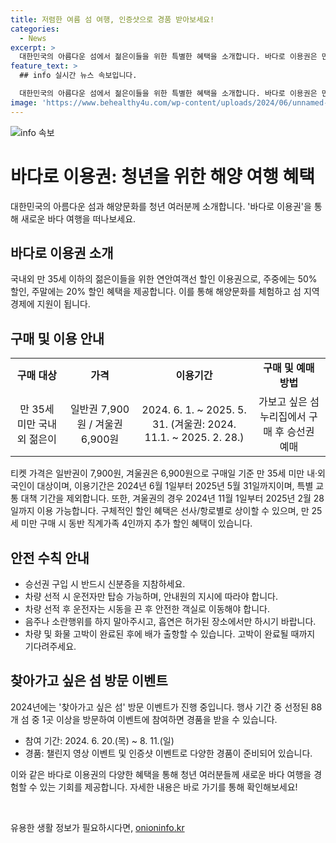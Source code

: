 ```yaml
---
title: 저렴한 여름 섬 여행, 인증샷으로 경품 받아보세요!
categories:
  - News
excerpt: >
  대한민국의 아름다운 섬에서 젊은이들을 위한 특별한 혜택을 소개합니다. 바다로 이용권은 만 35세 이하의 국내외 젊은이들을 위해 연안여객선 할인 이용권으로, 주중에 50%, 주말에 20% 할인 혜택이 주어지며, 겨울권은 특별기간도 제공됩니다. 또한, 이용 시 안전 수칙을 준수해야 하며, 2024 찾아가고 싶은 섬 방문 이벤트에도 참여할 수 있습니다. 자세한 내용은 공공누리에서 확인하세요! (출처: 정책브리핑 www.korea.kr) (150자)
feature_text: >
  ## info 실시간 뉴스 속보입니다.

  대한민국의 아름다운 섬에서 젊은이들을 위한 특별한 혜택을 소개합니다. 바다로 이용권은 만 35세 이하의 국내외 젊은이들을 위해 연안여객선 할인 이용권으로, 주중에 50%, 주말에 20% 할인 혜택이 주어지며, 겨울권은 특별기간도 제공됩니다. 또한, 이용 시 안전 수칙을 준수해야 하며, 2024 찾아가고 싶은 섬 방문 이벤트에도 참여할 수 있습니다. 자세한 내용은 공공누리에서 확인하세요! (출처: 정책브리핑 www.korea.kr) (150자)
image: 'https://www.behealthy4u.com/wp-content/uploads/2024/06/unnamed-file.png'
---
```


<p><img src="https://www.behealthy4u.com/wp-content/uploads/2024/06/unnamed-file.png" alt="info 속보" /></p>

<h1 data-ke-size="size26">바다로 이용권: 청년을 위한 해양 여행 혜택</h1>

<p data-ke-size="size16">대한민국의 아름다운 섬과 해양문화를 청년 여러분께 소개합니다. '바다로 이용권'을 통해 새로운 바다 여행을 떠나보세요.</p>

<h2 data-ke-size="size24">바다로 이용권 소개</h2>

<p data-ke-size="size16">국내외 만 35세 이하의 젊은이들을 위한 연안여객선 할인 이용권으로, 주중에는 50% 할인, 주말에는 20% 할인 혜택을 제공합니다. 이를 통해 해양문화를 체험하고 섬 지역 경제에 지원이 됩니다.</p>

<h2 data-ke-size="size24">구매 및 이용 안내</h2>

<table>
  <tr>
    <td style="text-align: center; height: 17px;"><b>구매 대상</b></td>
    <td style="text-align: center; height: 17px;"><b>가격</b></td>
    <td style="text-align: center; height: 17px;"><b>이용기간</b></td>
    <td style="text-align: center; height: 17px;"><b>구매 및 예매 방법</b></td>
  </tr>
  <tr>
    <td style="text-align: center; height: 17px;">만 35세 미만 국내외 젊은이</td>
    <td style="text-align: center; height: 17px;">일반권 7,900원 / 겨울권 6,900원</td>
    <td style="text-align: center; height: 17px;">2024. 6. 1. ~ 2025. 5. 31. (겨울권: 2024. 11.1. ~ 2025. 2. 28.)</td>
    <td style="text-align: center; height: 17px;">가보고 싶은 섬 누리집에서 구매 후 승선권 예매</td>
  </tr>
</table>

<p data-ke-size="size16">티켓 가격은 일반권이 7,900원, 겨울권은 6,900원으로 구매일 기준 만 35세 미만 내·외국인이 대상이며, 이용기간은 2024년 6월 1일부터 2025년 5월 31일까지이며, 특별 교통 대책 기간을 제외합니다. 또한, 겨울권의 경우 2024년 11월 1일부터 2025년 2월 28일까지 이용 가능합니다. 구체적인 할인 혜택은 선사/항로별로 상이할 수 있으며, 만 25세 미만 구매 시 동반 직계가족 4인까지 추가 할인 혜택이 있습니다.</p>

<h2 data-ke-size="size24">안전 수칙 안내</h2>

<ul>
  <li>승선권 구입 시 반드시 신분증을 지참하세요.</li>
  <li>차량 선적 시 운전자만 탑승 가능하며, 안내원의 지시에 따라야 합니다.</li>
  <li>차량 선적 후 운전자는 시동을 끈 후 안전한 객실로 이동해야 합니다.</li>
  <li>음주나 소란행위를 하지 말아주시고, 흡연은 허가된 장소에서만 하시기 바랍니다.</li>
  <li>차량 및 화물 고박이 완료된 후에 배가 출항할 수 있습니다. 고박이 완료될 때까지 기다려주세요.</li>
</ul>

<h2 data-ke-size="size24">찾아가고 싶은 섬 방문 이벤트</h2>

<p data-ke-size="size16">2024년에는 '찾아가고 싶은 섬' 방문 이벤트가 진행 중입니다. 행사 기간 중 선정된 88개 섬 중 1곳 이상을 방문하여 이벤트에 참여하면 경품을 받을 수 있습니다.</p>

<ul>
  <li>참여 기간: 2024. 6. 20.(목) ~ 8. 11.(일)</li>
  <li>경품: 챌린지 영상 이벤트 및 인증샷 이벤트로 다양한 경품이 준비되어 있습니다.</li>
</ul>

<p data-ke-size="size16">이와 같은 바다로 이용권의 다양한 혜택을 통해 청년 여러분들께 새로운 바다 여행을 경험할 수 있는 기회를 제공합니다. 자세한 내용은 바로 가기를 통해 확인해보세요! </p>

<p data-ke-size="size16">&nbsp;</p>
유용한 생활 정보가 필요하시다면, <a href="https://onioninfo.kr" rel="dofollow">onioninfo.kr</a>


